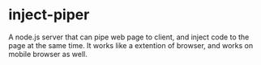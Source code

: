 # inject-piper
A node.js server that can pipe web page to client, and inject code to the page at the same time. It works like a extention of browser, and works on mobile browser as well. 
